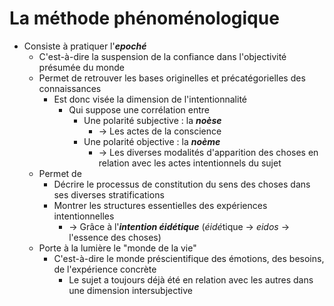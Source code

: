 # La méthode phénoménologique
- Consiste à pratiquer l'***epoché***
  - C'est-à-dire la suspension de la confiance dans l'objectivité présumée du monde
  - Permet de retrouver les bases originelles et précatégorielles des connaissances 
    - Est donc visée la dimension de l'intentionnalité
      - Qui suppose une corrélation entre
        - Une polarité subjective : la ***noèse***
          - → Les actes de la conscience
        - Une polarité objective : la ***noème***
          - → Les diverses modalités d'apparition des choses en relation avec les actes intentionnels du sujet
  - Permet de
    - Décrire le processus de constitution du sens des choses dans ses diverses stratifications
    - Montrer les structures essentielles des expériences intentionnelles
      - → Grâce à l'***intention éidétique*** (*éidé*tique → *eidos* → l'essence des choses) 
  - Porte à la lumière le "monde de la vie"
    - C'est-à-dire le monde préscientifique des émotions, des besoins, de l'expérience concrète
      - Le sujet a toujours déjà été en relation avec les autres dans une dimension intersubjective     

